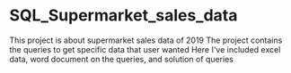 # SQL_Supermarket_sales_data
This project is about supermarket sales data of 2019
The project contains the queries to get specific data that user wanted
Here I've included excel data, word document on the queries, and solution of queries
